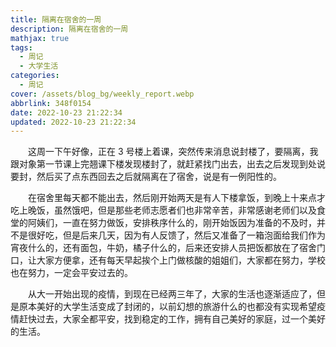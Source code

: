 ```yaml
---
title: 隔离在宿舍的一周
description: 隔离在宿舍的一周
mathjax: true
tags:
  - 周记
  - 大学生活
categories:
  - 周记
cover: /assets/blog_bg/weekly_report.webp
abbrlink: 348f0154
date: 2022-10-23 21:22:34
updated: 2022-10-23 21:22:34
---
```


&emsp;&emsp;这周一下午好像，正在 3 号楼上着课，突然传来消息说封楼了，要隔离，我跟对象第一节课上完翘课下楼发现楼封了，就赶紧找门出去，出去之后发现到处说要封，然后买了点东西回去之后就隔离在了宿舍，说是有一例阳性的。

&emsp;&emsp;在宿舍里每天都不能出去，然后刚开始两天是有人下楼拿饭，到晚上十来点才吃上晚饭，虽然饿吧，但是那些老师志愿者们也非常辛苦，非常感谢老师们以及食堂的阿姨们，一直在努力做饭，安排秩序什么的，刚开始饭因为准备的不及时，并不是很好吃，但是后来几天，因为有人反馈了，然后又准备了一箱泡面给我们作为宵夜什么的，还有面包，牛奶，橘子什么的，后来还安排人员把饭都放在了宿舍门口，让大家方便拿，还有每天早起挨个上门做核酸的姐姐们，大家都在努力，学校也在努力，一定会平安过去的。

&emsp;&emsp;从大一开始出现的疫情，到现在已经两三年了，大家的生活也逐渐适应了，但是原本美好的大学生活变成了封闭的，以前幻想的旅游什么的也都没有实现希望疫情赶快过去，大家全都平安，找到稳定的工作，拥有自己美好的家庭，过一个美好的生活。
